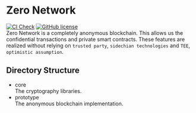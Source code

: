 # Zero Network
[![CI Check](https://github.com/zero-network/zero/actions/workflows/ci.yml/badge.svg)](https://github.com/zero-network/zero/actions/workflows/ci.yml) [![GitHub license](https://img.shields.io/badge/license-GPL3%2FApache2-blue)](#LICENSE)  
Zero Network is a completely anonymous blockchain. This allows us the confidential transactions and private smart contracts. These features are realized without relying on `trusted party`, `sidechian technologies` and `TEE`, `optimistic assumption`.

## Directory Structure
- core  
The cryptography libraries.
- prototype  
The anonymous blockchain implementation.
